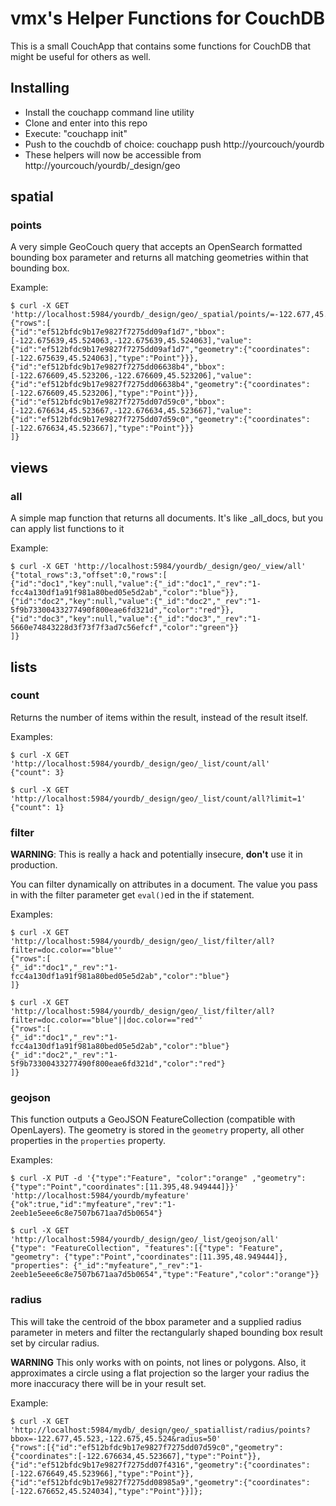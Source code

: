 vmx's Helper Functions for CouchDB
==================================

This is a small CouchApp that contains some functions for CouchDB that might
be useful for others as well.

Installing
-------------
* Install the couchapp command line utility
* Clone and enter into this repo
* Execute: "couchapp init"
* Push to the couchdb of choice: couchapp push http://yourcouch/yourdb
* These helpers will now be accessible from http://yourcouch/yourdb/_design/geo

spatial
-------

### points ###

A very simple GeoCouch query that accepts an OpenSearch formatted bounding box parameter and returns all matching geometries within that bounding box.

Example:

    $ curl -X GET 'http://localhost:5984/yourdb/_design/geo/_spatial/points/=-122.677,45.523,-122.675,45.524'
    {"rows":[     
    {"id":"ef512bfdc9b17e9827f7275dd09af1d7","bbox":[-122.675639,45.524063,-122.675639,45.524063],"value":{"id":"ef512bfdc9b17e9827f7275dd09af1d7","geometry":{"coordinates":[-122.675639,45.524063],"type":"Point"}}},
    {"id":"ef512bfdc9b17e9827f7275dd06638b4","bbox":[-122.676609,45.523206,-122.676609,45.523206],"value":{"id":"ef512bfdc9b17e9827f7275dd06638b4","geometry":{"coordinates":[-122.676609,45.523206],"type":"Point"}}},
    {"id":"ef512bfdc9b17e9827f7275dd07d59c0","bbox":[-122.676634,45.523667,-122.676634,45.523667],"value":{"id":"ef512bfdc9b17e9827f7275dd07d59c0","geometry":{"coordinates":[-122.676634,45.523667],"type":"Point"}}}
    ]}

views
-----

### all ###

A simple map function that returns all documents. It's like _all_docs, but
you can apply list functions to it

Example:

    $ curl -X GET 'http://localhost:5984/yourdb/_design/geo/_view/all'
    {"total_rows":3,"offset":0,"rows":[
    {"id":"doc1","key":null,"value":{"_id":"doc1","_rev":"1-fcc4a130df1a91f981a80bed05e5d2ab","color":"blue"}},
    {"id":"doc2","key":null,"value":{"_id":"doc2","_rev":"1-5f9b73300433277490f800eae6fd321d","color":"red"}},
    {"id":"doc3","key":null,"value":{"_id":"doc3","_rev":"1-5660e74843228d3f73f7f3ad7c56efcf","color":"green"}}
    ]}


lists
-----

### count ###

Returns the number of items within the result, instead of the result itself.

Examples:

    $ curl -X GET 'http://localhost:5984/yourdb/_design/geo/_list/count/all'
    {"count": 3}

    $ curl -X GET 'http://localhost:5984/yourdb/_design/geo/_list/count/all?limit=1'
    {"count": 1}

### filter ###

**WARNING**: This is really a hack and potentially insecure, **don't** use it in
production.

You can filter dynamically on attributes in a document. The value you pass in
with the filter parameter get `eval()`ed in the if statement.

Examples:

    $ curl -X GET 'http://localhost:5984/yourdb/_design/geo/_list/filter/all?filter=doc.color=="blue"'
    {"rows":[
    {"_id":"doc1","_rev":"1-fcc4a130df1a91f981a80bed05e5d2ab","color":"blue"}
    ]}

    $ curl -X GET 'http://localhost:5984/yourdb/_design/geo/_list/filter/all?filter=doc.color=="blue"||doc.color=="red"'
    {"rows":[
    {"_id":"doc1","_rev":"1-fcc4a130df1a91f981a80bed05e5d2ab","color":"blue"}
    {"_id":"doc2","_rev":"1-5f9b73300433277490f800eae6fd321d","color":"red"}
    ]}

### geojson ###

This function outputs a GeoJSON FeatureCollection (compatible with
OpenLayers). The geometry is stored in the `geometry` property, all
other properties in the `properties` property.

Examples:

    $ curl -X PUT -d '{"type":"Feature", "color":"orange" ,"geometry":{"type":"Point","coordinates":[11.395,48.949444]}}' 'http://localhost:5984/yourdb/myfeature'
    {"ok":true,"id":"myfeature","rev":"1-2eeb1e5eee6c8e7507b671aa7d5b0654"}

    $ curl -X GET 'http://localhost:5984/yourdb/_design/geo/_list/geojson/all'
    {"type": "FeatureCollection", "features":[{"type": "Feature", "geometry": {"type":"Point","coordinates":[11.395,48.949444]}, "properties": {"_id":"myfeature","_rev":"1-2eeb1e5eee6c8e7507b671aa7d5b0654","type":"Feature","color":"orange"}}


### radius ###

This will take the centroid of the bbox parameter and a supplied radius parameter in meters and filter the rectangularly shaped bounding box result set by circular radius.

**WARNING** This only works with on points, not lines or polygons. Also, it approximates a circle using a flat projection so the larger your radius the more inaccuracy there will be in your result set.

Example:

    $ curl -X GET 'http://localhost:5984/mydb/_design/geo/_spatiallist/radius/points?bbox=-122.677,45.523,-122.675,45.524&radius=50'
    {"rows":[{"id":"ef512bfdc9b17e9827f7275dd07d59c0","geometry":{"coordinates":[-122.676634,45.523667],"type":"Point"}},
    {"id":"ef512bfdc9b17e9827f7275dd07f4316","geometry":{"coordinates":[-122.676649,45.523966],"type":"Point"}},
    {"id":"ef512bfdc9b17e9827f7275dd08985a9","geometry":{"coordinates":[-122.676652,45.524034],"type":"Point"}}]};